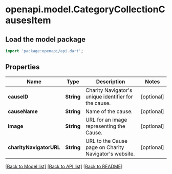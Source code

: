 # openapi.model.CategoryCollectionCausesItem

## Load the model package
```dart
import 'package:openapi/api.dart';
```

## Properties
Name | Type | Description | Notes
------------ | ------------- | ------------- | -------------
**causeID** | **String** | Charity Navigator's unique identifier for the cause. | [optional] 
**causeName** | **String** | Name of the cause. | [optional] 
**image** | **String** | URL for an image representing the Cause. | [optional] 
**charityNavigatorURL** | **String** | URL to the Cause page on Charity Navigator's website. | [optional] 

[[Back to Model list]](../README.md#documentation-for-models) [[Back to API list]](../README.md#documentation-for-api-endpoints) [[Back to README]](../README.md)


